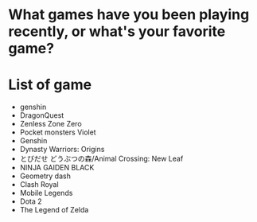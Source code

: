 # What games have you been playing recently, or what's your favorite game?
# List of game
- genshin
- DragonQuest
- Zenless Zone Zero
- Pocket monsters Violet
- Genshin
- Dynasty Warriors: Origins
- とびだせ どうぶつの森/Animal Crossing: New Leaf
- NINJA GAIDEN BLACK
- Geometry dash
- Clash Royal
- Mobile Legends
- Dota 2
- The Legend of Zelda
  
